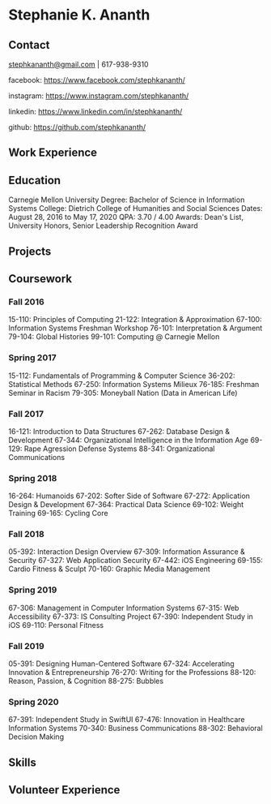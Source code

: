 # Stephanie K. Ananth

## Contact
stephkananth@gmail.com | 617-938-9310

facebook: https://www.facebook.com/stephkananth/

instagram: https://www.instagram.com/stephkananth/

linkedin: https://www.linkedin.com/in/stephkananth/

github: https://github.com/stephkananth/

## Work Experience

## Education
Carnegie Mellon University
Degree: Bachelor of Science in Information Systems
College: Dietrich College of Humanities and Social Sciences
Dates: August 28, 2016 to May 17, 2020
QPA: 3.70 / 4.00
Awards: Dean's List, University Honors, Senior Leadership Recognition Award

## Projects

## Coursework

### Fall 2016
15-110: Principles of Computing
21-122: Integration & Approximation
67-100: Information Systems Freshman Workshop
76-101: Interpretation & Argument
79-104: Global Histories
99-101: Computing @ Carnegie Mellon

### Spring 2017
15-112: Fundamentals of Programming & Computer Science
36-202: Statistical Methods
67-250: Information Systems Milieux
76-185: Freshman Seminar in Racism
79-305: Moneyball Nation (Data in American Life)

### Fall 2017
16-121: Introduction to Data Structures
67-262: Database Design & Development
67-344: Organizational Intelligence in the Information Age
69-129: Rape Agression Defense Systems
88-341: Organizational Communications

### Spring 2018
16-264: Humanoids
67-202: Softer Side of Software
67-272: Application Design & Development
67-364: Practical Data Science
69-102: Weight Training
69-165: Cycling Core

### Fall 2018
05-392: Interaction Design Overview
67-309: Information Assurance & Security
67-327: Web Application Security
67-442: iOS Engineering
69-155: Cardio Fitness & Sculpt
70-160: Graphic Media Management

### Spring 2019
67-306: Management in Computer Information Systems
67-315: Web Accessibility
67-373: IS Consulting Project
67-390: Independent Study in iOS
69-110: Personal Fitness

### Fall 2019
05-391: Designing Human-Centered Software
67-324: Accelerating Innovation & Entrepreneurship
76-270: Writing for the Professions
88-120: Reason, Passion, & Cognition
88-275: Bubbles

### Spring 2020
67-391: Independent Study in SwiftUI
67-476: Innovation in Healthcare Information Systems
70-340: Business Communications
88-302: Behavioral Decision Making

## Skills

## Volunteer Experience
